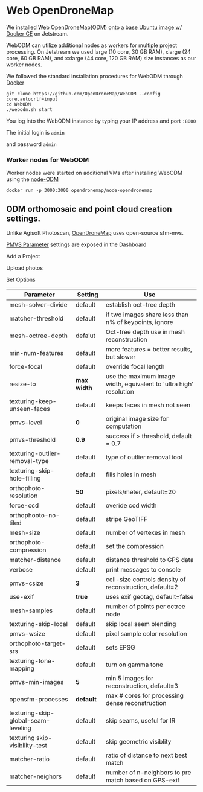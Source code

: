 # Web OpenDroneMap

We installed [Web OpenDroneMap(ODM)](https://github.com/OpenDroneMap/WebODM) 
onto a [base Ubuntu image w/ Docker CE](https://use.jetstream-cloud.org/application/images/359) on Jetstream.

WebODM can utilize additional nodes as workers for multiple project processing. 
On Jetstream we used large (10 core, 30 GB RAM), xlarge (24 core, 60 GB RAM), 
and xxlarge (44 core, 120 GB RAM) size instances as our worker nodes.

We followed the standard installation procedures for WebODM through Docker

```
git clone https://github.com/OpenDroneMap/WebODM --config core.autocrlf=input
cd WebODM
./webodm.sh start
```

You log into the WebODM instance by typing your IP address and port `:8000`

The initial login is `admin`

and password `admin`

### Worker nodes for WebODM

Worker nodes were started on additional VMs after installing WebODM
using the [node-ODM](https://github.com/OpenDroneMap/node-OpenDroneMap)

```
docker run -p 3000:3000 opendronemap/node-opendronemap
```

## ODM orthomosaic and point cloud creation settings.

Unlike Agisoft Photoscan, [OpenDroneMap](https://github.com/OpenDroneMap/OpenDroneMap/wiki/Process-Breakdown) uses open-source sfm-mvs.

[PMVS Parameter](http://www.di.ens.fr/pmvs/documentation.html) settings are exposed in the Dashboard 

Add a Project

Upload photos

Set Options

|Parameter|Setting|Use|
|---------|-------|-----|
|mesh-solver-divide|default|establish oct-tree depth|
|matcher-threshold|default|if two images share less than n% of keypoints, ignore|
|mesh-octree-depth|defalut|Oct-tree depth use in mesh reconstruction|
|min-num-features|default|more features = better results, but slower|
|force-focal|default|override focal length|
|resize-to|**max width**|use the maximum image width, equivalent to 'ultra high' resolution|
|texturing-keep-unseen-faces|default|keeps faces in mesh not seen|
|pmvs-level|**0**|original image size for computation|
|pmvs-threshold|**0.9**|success if > threshold, default = 0.7|
|texturing-outlier-removal-type|default|type of outlier removal tool|
|texturing-skip-hole-filling|default|fills holes in mesh|
|orthophoto-resolution|**50**|pixels/meter, default=20|
|force-ccd|default|overide ccd width|
|orthophooto-no-tiled|default|stripe GeoTIFF|
|mesh-size|default|number of vertexes in mesh|
|orthophoto-compression|default|set the compression|
|matcher-distance|default|distance threshold to GPS data|
|verbose|default|print messages to console|
|pmvs-csize|**3**|cell-size controls density of reconstruction, default=2|
|use-exif|**true**|uses exif geotag, default=false|
|mesh-samples|default|number of points per octree node|
|texturing-skip-local|default|skip local seem blending|
|pmvs-wsize|default|pixel sample color resolution|
|orthophoto-target-srs|default|sets EPSG|
|texturing-tone-mapping|default|turn on gamma tone|
|pmvs-min-images|**5**|min 5 images for reconstruction, default=3|
|opensfm-processes|**default**|max # cores for processing dense reconstruction|
|texturing-skip-global-seam-leveling|default|skip seams, useful for IR|
|texturing skip-visibility-test|default|skip geometric visiblity|
|matcher-ratio|default|ratio of distance to next best match|
|matcher-neighors|default|number of n-neighbors to pre match based on GPS-exif|
